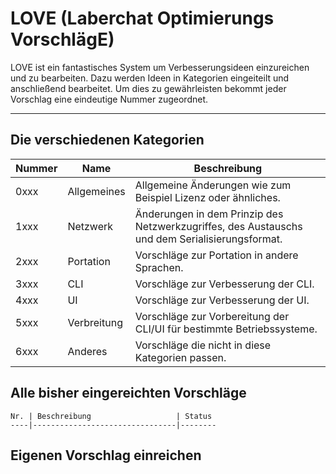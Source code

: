 # LOVE (Laberchat Optimierungs VorschlägE)
LOVE ist ein fantastisches System um Verbesserungsideen einzureichen und zu bearbeiten. Dazu werden Ideen in Kategorien eingeiteilt und anschließend bearbeitet. Um dies zu gewährleisten bekommt jeder Vorschlag eine eindeutige Nummer zugeordnet.

---

## Die verschiedenen Kategorien
Nummer | Name | Beschreibung
-------|------|-------------
0xxx | Allgemeines | Allgemeine Änderungen wie zum Beispiel Lizenz oder ähnliches.
1xxx | Netzwerk | Änderungen in dem Prinzip des Netzwerkzugriffes, des Austauschs und dem Serialisierungsformat.
2xxx | Portation | Vorschläge zur Portation in andere Sprachen.
3xxx | CLI | Vorschläge zur Verbesserung der CLI.
4xxx | UI | Vorschläge zur Verbesserung der UI.
5xxx | Verbreitung | Vorschläge zur Vorbereitung der CLI/UI für bestimmte Betriebssysteme.
6xxx | Anderes | Vorschläge die nicht in diese Kategorien passen.

## Alle bisher eingereichten Vorschläge
```
Nr. | Beschreibung                   | Status
----|--------------------------------|--------
```

## Eigenen Vorschlag einreichen
